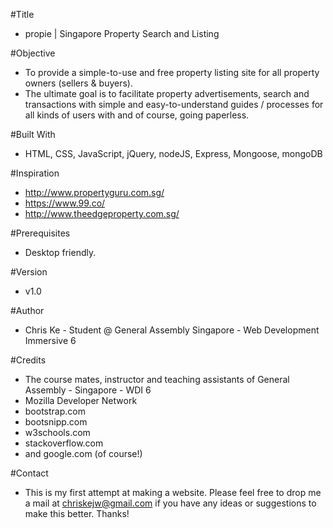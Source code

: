 #Title
- propie | Singapore Property Search and Listing

#Objective

- To provide a simple-to-use and free property listing site for all property owners (sellers & buyers).
- The ultimate goal is to facilitate property advertisements, search and transactions with simple and easy-to-understand guides / processes for all kinds of users with and of course, going paperless.

#Built With

- HTML, CSS, JavaScript, jQuery, nodeJS, Express, Mongoose, mongoDB

#Inspiration

- http://www.propertyguru.com.sg/
- https://www.99.co/
- http://www.theedgeproperty.com.sg/

#Prerequisites

- Desktop friendly.

#Version

- v1.0

#Author

- Chris Ke - Student @ General Assembly Singapore - Web Development Immersive 6

#Credits

- The course mates, instructor and teaching assistants of General Assembly - Singapore - WDI 6
- Mozilla Developer Network
- bootstrap.com
- bootsnipp.com
- w3schools.com
- stackoverflow.com
- and google.com (of course!)

#Contact

- This is my first attempt at making a website. Please feel free to drop me a mail at chriskejw@gmail.com if you have any ideas or suggestions to make this better. Thanks!
